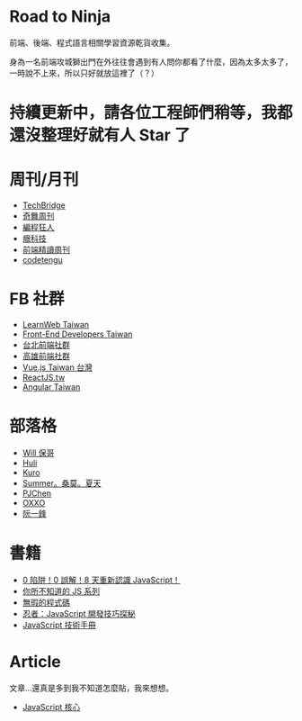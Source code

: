 # Road to Ninja
前端、後端、程式語言相關學習資源乾貨收集。

身為一名前端攻城獅出門在外往往會遇到有人問你都看了什麼，因為太多太多了，一時說不上來，所以只好就放這裡了（？）

# 持續更新中，請各位工程師們稍等，我都還沒整理好就有人 Star 了

# 周刊/月刊

- [TechBridge](http://weekly.techbridge.cc/)
- [奇舞周刊](https://weekly.75team.com/)
- [編程狂人](https://www.tuicool.com/mags)
- [癮科技](https://www.cool3c.com/search/%E7%A8%8B%E5%BC%8F)
- [前端精讀周刊](https://github.com/dt-fe/weekly)
- [codetengu](https://weekly.codetengu.com/)

# FB 社群

- [LearnWeb Taiwan](https://www.facebook.com/groups/LearnWeb.Taiwan/)
- [Front-End Developers Taiwan](https://www.facebook.com/groups/f2e.tw/)
- [台北前端社群](https://www.facebook.com/groups/f2e.taipei/)
- [高雄前端社群](https://www.facebook.com/groups/358503154261390)
- [Vue.js Taiwan 台灣](https://www.facebook.com/groups/vuejs.tw/)
- [ReactJS.tw](https://www.facebook.com/groups/reactjs.tw/)
- [Angular Taiwan](https://www.facebook.com/groups/augularjs.tw/)

# 部落格

- [Will 保哥](https://blog.miniasp.com/)
- [Huli](https://blog.huli.tw/)
- [Kuro](https://kuro.tw/)
- [Summer。桑莫。夏天](https://cythilya.github.io/)
- [PJChen](https://pjchender.blogspot.com/)
- [OXXO](https://www.oxxostudio.tw/)
- [阮一鋒](http://www.ruanyifeng.com/blog/)

# 書籍

- [0 陷阱！0 誤解！8 天重新認識 JavaScript！](https://www.tenlong.com.tw/products/9789864344130)
- [你所不知道的 JS 系列](https://www.tenlong.com.tw/products/9789863479666)
- [無瑕的程式碼](https://www.tenlong.com.tw/products/9789862017050)
- [忍者：JavaScript 開發技巧探秘](https://www.tenlong.com.tw/products/9789864342525)
- [JavaScript 技術手冊](https://www.tenlong.com.tw/products/9789865023188)

# Article
文章...還真是多到我不知道怎麼貼，我來想想。

- [JavaScript 核心](http://notepad.yehyeh.net/Content/WebDesign/Javascript/ECMA/Core/JavaScriptCore.php)
